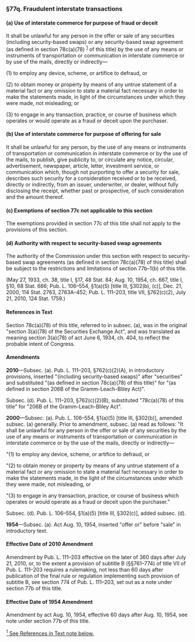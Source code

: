 ### §77q. Fraudulent interstate transactions ###

#### (a) Use of interstate commerce for purpose of fraud or deceit ####

It shall be unlawful for any person in the offer or sale of any securities (including security-based swaps) or any security-based swap agreement (as defined in section 78c(a)(78) <sup><a href="#77q_1_target" name="77q_1">1</a></sup> of this title) by the use of any means or instruments of transportation or communication in interstate commerce or by use of the mails, directly or indirectly—

(1) to employ any device, scheme, or artifice to defraud, or

(2) to obtain money or property by means of any untrue statement of a material fact or any omission to state a material fact necessary in order to make the statements made, in light of the circumstances under which they were made, not misleading; or

(3) to engage in any transaction, practice, or course of business which operates or would operate as a fraud or deceit upon the purchaser.

#### (b) Use of interstate commerce for purpose of offering for sale ####

It shall be unlawful for any person, by the use of any means or instruments of transportation or communication in interstate commerce or by the use of the mails, to publish, give publicity to, or circulate any notice, circular, advertisement, newspaper, article, letter, investment service, or communication which, though not purporting to offer a security for sale, describes such security for a consideration received or to be received, directly or indirectly, from an issuer, underwriter, or dealer, without fully disclosing the receipt, whether past or prospective, of such consideration and the amount thereof.

#### (c) Exemptions of section 77c not applicable to this section ####

The exemptions provided in section 77c of this title shall not apply to the provisions of this section.

#### (d) Authority with respect to security-based swap agreements ####

The authority of the Commission under this section with respect to security-based swap agreements (as defined in section 78c(a)(78) of this title) shall be subject to the restrictions and limitations of section 77b–1(b) of this title.

(May 27, 1933, ch. 38, title I, §17, 48 Stat. 84; Aug. 10, 1954, ch. 667, title I, §10, 68 Stat. 686; Pub. L. 106–554, §1(a)(5) [title III, §302(b), (c)], Dec. 21, 2000, 114 Stat. 2763, 2763A–452; Pub. L. 111–203, title VII, §762(c)(2), July 21, 2010, 124 Stat. 1759.)

#### References in Text ####

Section 78c(a)(78) of this title, referred to in subsec. (a), was in the original "section 3(a)(78) of the Securities Exchange Act", and was translated as meaning section 3(a)(78) of act June 6, 1934, ch. 404, to reflect the probable intent of Congress.

#### Amendments ####

**2010**—Subsec. (a). Pub. L. 111–203, §762(c)(2)(A), in introductory provisions, inserted "(including security-based swaps)" after "securities" and substituted "(as defined in section 78c(a)(78) of this title)" for "(as defined in section 206B of the Gramm-Leach-Bliley Act)".

Subsec. (d). Pub. L. 111–203, §762(c)(2)(B), substituted "78c(a)(78) of this title" for "206B of the Gramm-Leach-Bliley Act".

**2000**—Subsec. (a). Pub. L. 106–554, §1(a)(5) [title III, §302(b)], amended subsec. (a) generally. Prior to amendment, subsec. (a) read as follows: "It shall be unlawful for any person in the offer or sale of any securities by the use of any means or instruments of transportation or communication in interstate commerce or by the use of the mails, directly or indirectly—

"(1) to employ any device, scheme, or artifice to defraud, or

"(2) to obtain money or property by means of any untrue statement of a material fact or any omission to state a material fact necessary in order to make the statements made, in the light of the circumstances under which they were made, not misleading, or

"(3) to engage in any transaction, practice, or course of business which operates or would operate as a fraud or deceit upon the purchaser."

Subsec. (d). Pub. L. 106–554, §1(a)(5) [title III, §302(c)], added subsec. (d).

**1954**—Subsec. (a). Act Aug. 10, 1954, inserted "offer or" before "sale" in introductory text.

#### Effective Date of 2010 Amendment ####

Amendment by Pub. L. 111–203 effective on the later of 360 days after July 21, 2010, or, to the extent a provision of subtitle B (§§761–774) of title VII of Pub. L. 111–203 requires a rulemaking, not less than 60 days after publication of the final rule or regulation implementing such provision of subtitle B, see section 774 of Pub. L. 111–203, set out as a note under section 77b of this title.

#### Effective Date of 1954 Amendment ####

Amendment by act Aug. 10, 1954, effective 60 days after Aug. 10, 1954, see note under section 77b of this title.

[<sup>1</sup> See References in Text note below.](#77q_1)